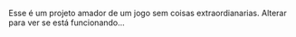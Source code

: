 Esse é um projeto amador de um jogo sem coisas extraordianarias.
Alterar para ver se está funcionando...